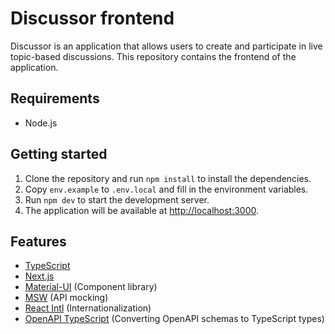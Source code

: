 # Discussor frontend

Discussor is an application that allows users to create and participate in live topic-based discussions. This repository contains the frontend of the application.

## Requirements

- Node.js

## Getting started

1. Clone the repository and run `npm install` to install the dependencies.
1. Copy `env.example` to `.env.local` and fill in the environment variables.
1. Run `npm dev` to start the development server.
1. The application will be available at <http://localhost:3000>.

## Features

- [TypeScript](https://www.typescriptlang.org/)
- [Next.js](https://nextjs.org/)
- [Material-UI](https://material-ui.com/) (Component library)
- [MSW](https://mswjs.io/) (API mocking)
- [React Intl](https://www.npmjs.com/package/react-intl) (Internationalization)
- [OpenAPI TypeScript](https://openapi-ts.pages.dev/) (Converting OpenAPI schemas to TypeScript types)
